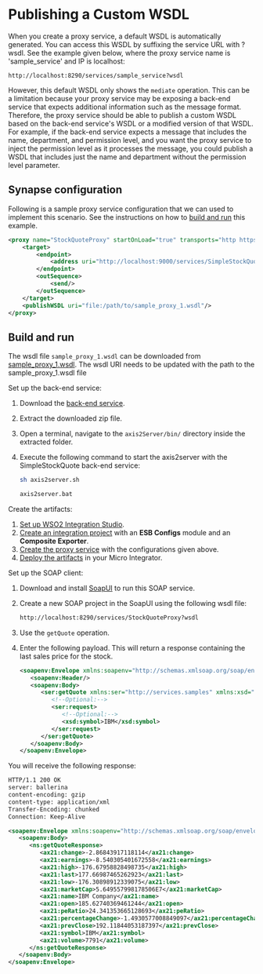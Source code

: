 # Publishing a Custom WSDL
When you create a proxy service, a default WSDL is automatically
generated. You can access this WSDL by suffixing the service URL
with ?wsdl. See the example given below, where the proxy service name is
'sample_service' and IP is localhost:

`http://localhost:8290/services/sample_service?wsdl`

However, this default WSDL only shows the `mediate`
operation. This can be a limitation because your proxy service may be
exposing a back-end service that expects additional information such as
the message format. Therefore, the proxy service should be able to
publish a custom WSDL based on the back-end service's WSDL or a modified
version of that WSDL. For example, if the back-end service expects a
message that includes the name, department, and permission level, and
you want the proxy service to inject the permission level as it
processes the message, you could publish a WSDL that includes just the
name and department without the permission level parameter.
    
## Synapse configuration
Following is a sample proxy service configuration that we can used to implement this scenario. See the instructions on how to [build and run](#build-and-run) this example.

```xml
<proxy name="StockQuoteProxy" startOnLoad="true" transports="http https" xmlns="http://ws.apache.org/ns/synapse">
    <target>
        <endpoint>
            <address uri="http://localhost:9000/services/SimpleStockQuoteService"/>
        </endpoint>
        <outSequence>
            <send/>
        </outSequence>
    </target>
    <publishWSDL uri="file:/path/to/sample_proxy_1.wsdl"/>
</proxy>
```

## Build and run

The wsdl file `sample_proxy_1.wsdl` can be downloaded from  [sample_proxy_1.wsdl](https://github.com/wso2-docs/WSO2_EI/blob/master/samples-protocol-switching/sample_proxy_1.wsdl). 
The wsdl URI needs to be updated with the path to the sample_proxy_1.wsdl file

Set up the back-end service:

1. Download the [back-end service](https://github.com/wso2-docs/WSO2_EI/blob/master/Back-End-Service/axis2Server.zip).
2. Extract the downloaded zip file.
3. Open a terminal, navigate to the `axis2Server/bin/` directory inside the extracted folder.
4. Execute the following command to start the axis2server with the SimpleStockQuote back-end service:
   
      ```bash tab='On MacOS/Linux/CentOS'
      sh axis2server.sh
      ```
          
      ```bash tab='On Windows'
      axis2server.bat
      ```

Create the artifacts:

1. [Set up WSO2 Integration Studio]({{base_path}}/integrate/develop/installing-wso2-integration-studio).
2. [Create an integration project]({{base_path}}/integrate/develop/create-integration-project) with an <b>ESB Configs</b> module and an <b>Composite Exporter</b>.
3. [Create the proxy service]({{base_path}}/integrate/develop/creating-artifacts/creating-a-proxy-service) with the configurations given above.
4. [Deploy the artifacts]({{base_path}}/integrate/develop/deploy-artifacts) in your Micro Integrator.

Set up the SOAP client: 

1. Download and install [SoapUI](https://www.soapui.org/downloads/soapui.html) to run this SOAP service.
2. Create a new SOAP project in the SoapUI using the following wsdl file:

   ```bash
   http://localhost:8290/services/StockQuoteProxy?wsdl
   ```
 
3.  Use the `getQuote` operation.
4.  Enter the following payload. This will return a response containing the last sales price for the stock.

    ```xml
    <soapenv:Envelope xmlns:soapenv="http://schemas.xmlsoap.org/soap/envelope/" xmlns:ser="http://services.samples" xmlns:xsd="http://services.samples/xsd">
       <soapenv:Header/>
       <soapenv:Body>
          <ser:getQuote xmlns:ser="http://services.samples" xmlns:xsd="http://services.samples/xsd">
             <!--Optional:-->
             <ser:request>
                <!--Optional:-->
                <xsd:symbol>IBM</xsd:symbol>
             </ser:request>
          </ser:getQuote>
       </soapenv:Body>
    </soapenv:Envelope>
    ```

You will receive the following response:

```xml
HTTP/1.1 200 OK
server: ballerina
content-encoding: gzip
content-type: application/xml
Transfer-Encoding: chunked
Connection: Keep-Alive

<soapenv:Envelope xmlns:soapenv="http://schemas.xmlsoap.org/soap/envelope/" xmlns:ns="http://services.samples" xmlns:ax21="http://services.samples/xsd">
   <soapenv:Body>
      <ns:getQuoteResponse>
         <ax21:change>-2.86843917118114</ax21:change>
         <ax21:earnings>-8.540305401672558</ax21:earnings>
         <ax21:high>-176.67958828498735</ax21:high>
         <ax21:last>177.66987465262923</ax21:last>
         <ax21:low>-176.30898912339075</ax21:low>
         <ax21:marketCap>5.649557998178506E7</ax21:marketCap>
         <ax21:name>IBM Company</ax21:name>
         <ax21:open>185.62740369461244</ax21:open>
         <ax21:peRatio>24.341353665128693</ax21:peRatio>
         <ax21:percentageChange>-1.4930577008849097</ax21:percentageChange>
         <ax21:prevClose>192.11844053187397</ax21:prevClose>
         <ax21:symbol>IBM</ax21:symbol>
         <ax21:volume>7791</ax21:volume>
      </ns:getQuoteResponse>
   </soapenv:Body>
</soapenv:Envelope>
```
